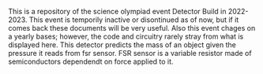 This is a repository of the science olympiad event Detector Build in 2022-2023. This event is temporily inactive or disontinued as of now, but if it comes back these documents will be very useful. Also this event chages on a yearly bases; however, the code and circuitry rarely stray from what is displayed here. This detector predicts the mass of an object given the pressure it reads from fsr sensor. FSR sensor is a variable resistor made of semiconductors dependendt on force applied to it. 
